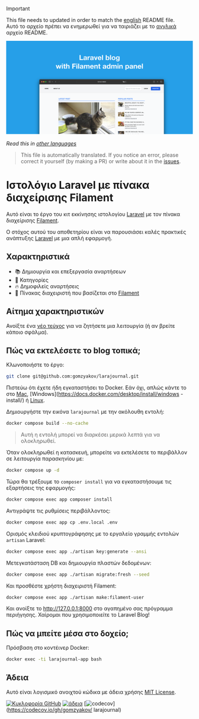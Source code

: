 ﻿>[!IMPORTANT]
>This file needs to updated in order to match the [english](/README.md) README file.  
>Αυτό το αρχείο πρέπει να ενημερωθεί για να ταιριάζει με το [αγγλικά](/README.md) αρχείο README.

![Ιστολόγιο Laravel με πίνακα διαχείρισης Filament](../docs/social-preview-en.png)

_Read this in [other languages](./Translations.md)_

>This file is automatically translated. If you notice an error, please correct it yourself (by making a PR) or write about it in the [issues](https://github.com/gomzyakov/larajournal/issues).

# Ιστολόγιο Laravel με πίνακα διαχείρισης Filament

Αυτό είναι το έργο του κιτ εκκίνησης ιστολογίου [Laravel](https://laravel.com) με τον πίνακα διαχείρισης [Filament](https://filamentphp.com).

Ο στόχος αυτού του αποθετηρίου είναι να παρουσιάσει καλές πρακτικές ανάπτυξης [Laravel](https://laravel.com) με μια απλή εφαρμογή.

## Χαρακτηριστικά

- 📚 Δημιουργία και επεξεργασία αναρτήσεων
- 🥑 Κατηγορίες
- 🔥 Δημοφιλείς αναρτήσεις
- 🎉 Πίνακας διαχειριστή που βασίζεται στο [Filament](https://filamentphp.com)

## Αίτημα χαρακτηριστικών

Ανοίξτε ένα [νέο τεύχος](https://github.com/gomzyakov/larajournal/issues/new) για να ζητήσετε μια λειτουργία (ή αν βρείτε κάποιο σφάλμα).

## Πώς να εκτελέσετε το blog τοπικά;

Κλωνοποιήστε το έργο:

```bash
git clone git@github.com:gomzyakov/larajournal.git
```

Πιστεύω ότι έχετε ήδη εγκαταστήσει το Docker. Εάν όχι, απλώς κάντε το στο [Mac](https://docs.docker.com/desktop/install/mac-install/), [Windows](https://docs.docker.com/desktop/install/windows -install/) ή [Linux](https://docs.docker.com/desktop/install/linux-install/).

Δημιουργήστε την εικόνα `larajournal` με την ακόλουθη εντολή:

```bash
docker compose build --no-cache
```

>Αυτή η εντολή μπορεί να διαρκέσει μερικά λεπτά για να ολοκληρωθεί.

Όταν ολοκληρωθεί η κατασκευή, μπορείτε να εκτελέσετε το περιβάλλον σε λειτουργία παρασκηνίου με:

```bash
docker compose up -d
```

Τώρα θα τρέξουμε το `composer install` για να εγκαταστήσουμε τις εξαρτήσεις της εφαρμογής:

```bash
docker compose exec app composer install
```

Αντιγράψτε τις ρυθμίσεις περιβάλλοντος:

```bash
docker compose exec app cp .env.local .env
```

Ορισμός κλειδιού κρυπτογράφησης με το εργαλείο γραμμής εντολών `artisan` Laravel:

```bash
docker compose exec app ./artisan key:generate --ansi
```

Μετεγκατάσταση DB και δημιουργία πλαστών δεδομένων:

```bash
docker compose exec app ./artisan migrate:fresh --seed
```

Και προσθέστε χρήστη διαχειριστή Filament:

```bash
docker compose exec app ./artisan make:filament-user
```

Και ανοίξτε το http://127.0.0.1:8000 στο αγαπημένο σας πρόγραμμα περιήγησης. Χαίρομαι που χρησιμοποιείτε το Laravel Blog!

## Πώς να μπείτε μέσα στο δοχείο;

Πρόσβαση στο κοντέινερ Docker:

```bash
docker exec -ti larajournal-app bash
```

## Άδεια

Αυτό είναι λογισμικό ανοιχτού κώδικα με άδεια χρήσης [MIT License](https://github.com/gomzyakov/php-code-style/blob/main/LICENSE).


[![Κυκλοφορία GitHub](https://img.shields.io/github/release/gomzyakov/larajournal.svg)](https://github.com/gomzyakov/larajournal/releases/latest)
[![άδεια](https://img.shields.io/badge/License-MIT-green.svg)](https://github.com/gomzyakov/larajournal/blob/development/LICENSE)
[![codecov](https://codecov.io/gh/gomzyakov/larajournal/branch/main/graph/badge.svg?token=4CYTVMVUYV)](https://codecov.io/gh/gomzyakov/ larajournal)

